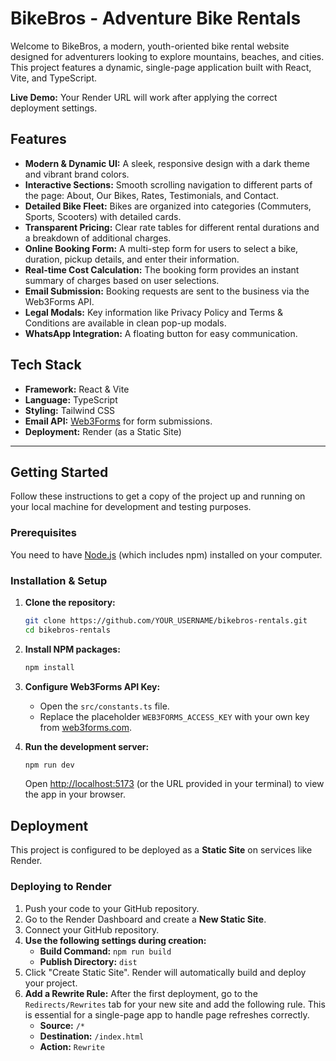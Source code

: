 # BikeBros - Adventure Bike Rentals

Welcome to BikeBros, a modern, youth-oriented bike rental website designed for adventurers looking to explore mountains, beaches, and cities. This project features a dynamic, single-page application built with React, Vite, and TypeScript.

**Live Demo:** Your Render URL will work after applying the correct deployment settings.

## Features

- **Modern & Dynamic UI:** A sleek, responsive design with a dark theme and vibrant brand colors.
- **Interactive Sections:** Smooth scrolling navigation to different parts of the page: About, Our Bikes, Rates, Testimonials, and Contact.
- **Detailed Bike Fleet:** Bikes are organized into categories (Commuters, Sports, Scooters) with detailed cards.
- **Transparent Pricing:** Clear rate tables for different rental durations and a breakdown of additional charges.
- **Online Booking Form:** A multi-step form for users to select a bike, duration, pickup details, and enter their information.
- **Real-time Cost Calculation:** The booking form provides an instant summary of charges based on user selections.
- **Email Submission:** Booking requests are sent to the business via the Web3Forms API.
- **Legal Modals:** Key information like Privacy Policy and Terms & Conditions are available in clean pop-up modals.
- **WhatsApp Integration:** A floating button for easy communication.

## Tech Stack

- **Framework:** React & Vite
- **Language:** TypeScript
- **Styling:** Tailwind CSS
- **Email API:** [Web3Forms](https://web3forms.com/) for form submissions.
- **Deployment:** Render (as a Static Site)

---

## Getting Started

Follow these instructions to get a copy of the project up and running on your local machine for development and testing purposes.

### Prerequisites

You need to have [Node.js](https://nodejs.org/en/) (which includes npm) installed on your computer.

### Installation & Setup

1.  **Clone the repository:**
    ```bash
    git clone https://github.com/YOUR_USERNAME/bikebros-rentals.git
    cd bikebros-rentals
    ```

2.  **Install NPM packages:**
    ```bash
    npm install
    ```

3.  **Configure Web3Forms API Key:**
    - Open the `src/constants.ts` file.
    - Replace the placeholder `WEB3FORMS_ACCESS_KEY` with your own key from [web3forms.com](https://web3forms.com/).

4.  **Run the development server:**
    ```bash
    npm run dev
    ```
    Open [http://localhost:5173](http://localhost:5173) (or the URL provided in your terminal) to view the app in your browser.

## Deployment

This project is configured to be deployed as a **Static Site** on services like Render.

### Deploying to Render

1.  Push your code to your GitHub repository.
2.  Go to the Render Dashboard and create a **New Static Site**.
3.  Connect your GitHub repository.
4.  **Use the following settings during creation:**
    - **Build Command:** `npm run build`
    - **Publish Directory:** `dist`
5.  Click "Create Static Site". Render will automatically build and deploy your project.
6.  **Add a Rewrite Rule:** After the first deployment, go to the `Redirects/Rewrites` tab for your new site and add the following rule. This is essential for a single-page app to handle page refreshes correctly.
    - **Source:** `/*`
    - **Destination:** `/index.html`
    - **Action:** `Rewrite`
